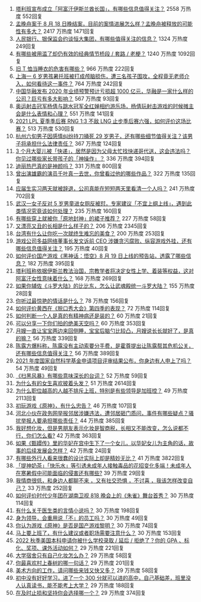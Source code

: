 1. [塔利班宣布成立「阿富汗伊斯兰酋长国」，有哪些信息值得关注？](https://www.zhihu.com/question/480949155) 2558 万热度 552回复
1. [孟晚舟案于 8 月 18 日晚结案，目前的案情进展怎么样？孟晚舟被释放的可能性有多大？](https://www.zhihu.com/question/480680421) 2417 万热度 1471回复
1. [人民银行、银保监会约谈恒大集团，有哪些值得关注的信息？](https://www.zhihu.com/question/480987941) 1324 万热度 249回复
1. [有哪些被用滥了却仍有效的经典情节桥段 / 套路 / 老梗？](https://www.zhihu.com/question/39718474) 1240 万热度 1092回复
1. [旧 T 恤当睡衣的危害有哪些？](https://www.zhihu.com/question/37056888) 966 万热度 222回复
1. [上海一 6 岁男孩暑托班被打成颅脑损伤，遭三名孩子围攻，全程竟无老师介入，如何看待这一事件？](https://www.zhihu.com/question/480575599) 764 万热度 242回复
1. [中国华融发布 2020 年业绩预警预计亏损超 1000 亿元，华融是一家什么样的公司？巨亏有多大影响？](https://www.zhihu.com/question/480767375) 567 万热度 93回复
1. [奥运射击冠军杨倩与跳水冠军全红婵相约游乐场，杨倩玩射击游戏的时候摊主会是什么表情和心理？](https://www.zhihu.com/question/480590333) 551 万热度 141回复
1. [2021 LPL 夏季季后赛 RNG 1:3 不敌 LNG 止步季后赛六强，如何评价这场比赛？](https://www.zhihu.com/question/480955278) 513 万热度 530回复
1. [杭州六旬男子因感情纠纷持刀捅死 29 岁男子，还有哪些细节值得关注？该男子将承担什么法律责任？](https://www.zhihu.com/question/480835857) 367 万热度 124回复
1. [3 个月大婴儿被「快递」，居然是因为父母太忙找快递哥代送，这会违法吗？你见过哪些家长带孩子的「神操作」？](https://www.zhihu.com/question/480686045) 336 万热度 394回复
1. [迪丽热巴真的是神颜吗？](https://www.zhihu.com/question/447080749) 331 万热度 800回复
1. [曾出演雄霸的演员千叶真一去世，你曾看过他的哪些作品？](https://www.zhihu.com/question/481022681) 322 万热度 135回复
1. [应届生实习两天就被辞退，公司真能在短短两天里看清一个人吗？](https://www.zhihu.com/question/420209642) 241 万热度 702回复
1. [武汉一女子反对 5 岁男童进女厕反被怼，专家建议「不宜上纲上线」，遇到此类情况究竟该如何处理？](https://www.zhihu.com/question/480898426) 235 万热度 160回复
1. [有哪些穿上就被你「原地封神」的裙子推荐？](https://www.zhihu.com/question/464079109) 227 万热度 58回复
1. [又漂亮又丑的长相是什么样子的？](https://www.zhihu.com/question/323389488) 206 万热度 2345回复
1. [台湾有什么让你吃一次就终生难忘的美食？](https://www.zhihu.com/question/478438575) 200 万热度 253回复
1. [游戏公司多益网络董事长发文诉前 CEO 涉嫌贪污腐败、纵容游戏外挂，还有哪些信息值得关注？](https://www.zhihu.com/question/480929466) 195 万热度 40回复
1. [如何评价国产游戏《黑神话：悟空》8 月 19 日上线的预告站，透露了哪些信息？](https://www.zhihu.com/question/480849849) 182 万热度 395回复
1. [塔利班称依据伊斯兰教法治国，宗教学者将决定女性上学、着装等权益，这对阿富汗女性意味着什么？](https://www.zhihu.com/question/480920553) 168 万热度 269回复
1. [如果你辅佐《斗罗大陆》的比比东，怎么让武魂殿统一斗罗大陆？](https://www.zhihu.com/question/474902312) 155 万热度 28回复
1. [你听过最惊艳的情话是什么？](https://www.zhihu.com/question/471925678) 78 万热度 156回复
1. [如何评价黄西在《脱口秀大会》第四季的表现？](https://www.zhihu.com/question/478734210) 72 万热度 114回复
1. [如何判断一个人是真的有精神病还是装的？](https://www.zhihu.com/question/20705802) 60 万热度 21回复
1. [可以分享一下你们拍的绝美天空吗？](https://www.zhihu.com/question/478075426) 60 万热度 353回复
1. [月嫂一直让宝宝两边来回侧睡，宝宝后脑勺比较凸，月嫂说长长就好了，是真的嘛？](https://www.zhihu.com/question/356757911) 56 万热度 339回复
1. [陈露方爆料称，陈露没有主动索要分手费，是霍尊提出让陈露帮其危机公关，还有哪些信息值得关注？](https://www.zhihu.com/question/480804445) 56 万热度 389回复
1. [2021 年度国家自然科学基金申请项目评审结果公布，你身边有人申上了吗？](https://www.zhihu.com/question/480717148) 54 万热度 49回复
1. [《扫黑风暴》有哪些意味深长的台词？](https://www.zhihu.com/question/480209260) 52 万热度 59回复
1. [为什么有的女生喜欢披着头发？](https://www.zhihu.com/question/351211101) 51 万热度 2614回复
1. [为什么职位越高的人越不排斥上班，特别是有些领导是加班控？](https://www.zhihu.com/question/365905353) 49 万热度 2113回复
1. [初玩游戏《原神》，有什么忠告？](https://www.zhihu.com/question/469388165) 46 万热度 107回复
1. [河北小伙在政务网举报邻居涉嫌违法，遭邻居砸门质问，事件有哪些疑点？骚扰举报人要承担哪些责任？](https://www.zhihu.com/question/480330894) 44 万热度 385回复
1. [我好想化妆，但是男朋友表示化妆是智商税，长相又不能改变，怎么说都不行，你们怎么看?](https://www.zhihu.com/question/480187297) 42 万热度 363回复
1. [如果《甄嬛传》里的华妃在宫中生下了一个女儿，以华妃女儿为主角的话，故事的后续发展会怎样？](https://www.zhihu.com/question/370287805) 42 万热度 24回复
1. [有哪些外行人看来很蠢的设计实际上却是精妙无比？](https://www.zhihu.com/question/32189846) 41 万热度 3822回复
1. [「提神奶茶」「快乐水」等引诱未成年人接触毒品的花招变化多端！未成年人在寒暑假中可能面临的侵害还有哪些?](https://www.zhihu.com/question/480727143) 39 万热度 29回复
1. [我情商很低，和身边人都聊不来 ，又有社交恐惧 ，不讨喜 ，我该怎样改变自己？](https://www.zhihu.com/question/480806259) 33 万热度 252回复
1. [如何评价时代少年团在湖南卫视 818 晚会上的《朱雀》舞台首秀？](https://www.zhihu.com/question/480767246) 30 万热度 114回复
1. [有什么关于医生类的言情小说吗？](https://www.zhihu.com/question/266364937) 30 万热度 198回复
1. [身为领导，会重用说「不」的员工吗？](https://www.zhihu.com/question/471576582) 30 万热度 49回复
1. [你认为游戏《原神》是否是国产游戏黎明？](https://www.zhihu.com/question/479596899) 30 万热度 74回复
1. [马上要上班了，有什么建议或者职场需要注意什么？](https://www.zhihu.com/question/472679038) 30 万热度 153回复
1. [2022 秋季美国本科申请你被什么学校录取 / 延后 / 拒绝了？你的 GPA 、标化、奖项、课外活动如何？](https://www.zhihu.com/question/357537746) 29 万热度 221回复
1. [大学宿舍只有自己化妆怎么办？](https://www.zhihu.com/question/479005048) 29 万热度 58回复
1. [你最喜欢村上春树的哪一句话？](https://www.zhihu.com/question/353156862) 29 万热度 201回复
1. [美术方向的工作，请问哪些来钱又快又多？](https://www.zhihu.com/question/479720896) 29 万热度 58回复
1. [初中没有好好学习，进了一个 300 分就可以进的高中，自己基础差，班里没人认真读书，能不能考上大学？](https://www.zhihu.com/question/480754477) 29 万热度 188回复
1. [在及时止损和坚持你会选择哪一个？](https://www.zhihu.com/question/477927363) 29 万热度 374回复